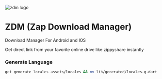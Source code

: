 ![zdm logo](https://github.com/zgunz42/zdm/blob/master/assets/images/app_images/splash_logo.png)
# ZDM (Zap Download Manager)

Download Manager For Android and IOS

Get direct link from your favorite online drive like zippyshare instantly

### Generate Language
```bash
get generate locales assets/locales && mv lib/generated/locales.g.dart lib/config/constants/ && rm -rf lib/generated/
```
